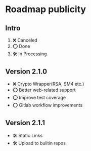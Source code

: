 # Roadmap publicity

## Intro

1. ❌ Canceled
2. ⭕️ Done
3. 🛠️ In Processing

## Version 2.1.0

- ❌ Crypto Wrapper(RSA, SM4 etc.)
- ⭕️ Better web-related support
- ⭕️ Improve test coverage
- ⭕️ Gitlab workflow improvements

## Version 2.1.1

- 🛠️ Static Links
- 🛠️ Upload to bulitin repos